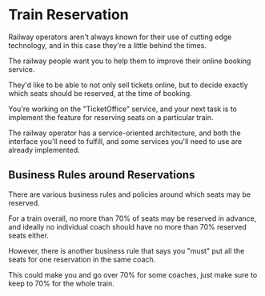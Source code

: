 # Train Reservation

Railway operators aren't always known for their use of cutting edge technology, and in this case they're a little behind the times.

The railway people want you to help them to improve their online booking service.

They'd like to be able to not only sell tickets online, but to decide exactly which seats should be reserved, at the time of booking.

You're working on the "TicketOffice" service, and your next task is to implement the feature for reserving seats on a particular train.

The railway operator has a service-oriented architecture, and both the interface you'll need to fulfill, and some services you'll need to use are already implemented.

## Business Rules around Reservations

There are various business rules and policies around which seats may be reserved.

For a train overall, no more than 70% of seats may be reserved in advance, and ideally no individual coach should have no more than 70% reserved seats either.

However, there is another business rule that says you "must" put all the seats for one reservation in the same coach.

This could make you and go over 70% for some coaches, just make sure to keep to 70% for the whole train.
